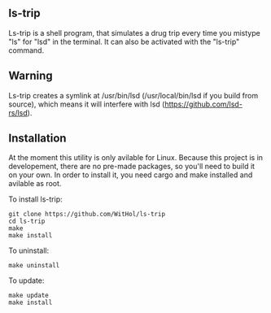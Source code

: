 **ls-trip**
-
Ls-trip is a shell program, that simulates a drug trip every time you mistype "ls" for "lsd" in the terminal. It can also be activated with the "ls-trip" command.

**Warning**
-
Ls-trip creates a symlink at /usr/bin/lsd (/usr/local/bin/lsd if you build from source), which means it will interfere with lsd (https://github.com/lsd-rs/lsd).

**Installation**
-
At the moment this utility is only avilable for Linux.
Because this project is in developement, there are no pre-made packages, so you'll need to build it on your own.
In order to install it, you need cargo and make installed and avilable as root.

To install ls-trip:
```
git clone https://github.com/WitHol/ls-trip
cd ls-trip
make
make install
```
To uninstall:
```
make uninstall
```
To update:
```
make update
make install
```
